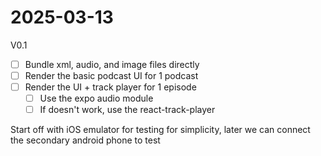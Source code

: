 # 2025-03-13

V0.1

- [ ] Bundle xml, audio, and image files directly
- [ ] Render the basic podcast UI for 1 podcast
- [ ] Render the UI + track player for 1 episode
  - [ ] Use the expo audio module
  - [ ] If doesn't work, use the react-track-player

Start off with iOS emulator for testing for simplicity,
later we can connect the secondary android phone to test